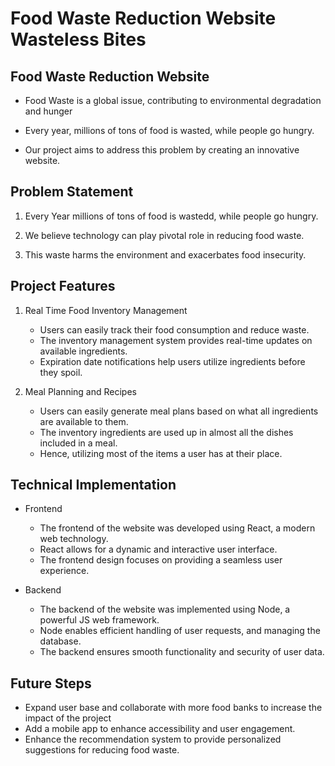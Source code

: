 Food Waste Reduction Website Wasteless Bites
=========

Food Waste Reduction Website
----
* Food Waste is a global issue, contributing to environmental degradation and hunger

* Every year, millions of tons of food is wasted, while people go 
hungry.

* Our project aims to address this problem by creating an innovative 
website.

Problem Statement
---
1. Every Year millions of tons of food is wastedd, while people go hungry.

2. We believe technology can play pivotal role in reducing food waste.

3. This waste harms the environment and 
exacerbates food insecurity.



Project Features
---
1. Real Time Food Inventory Management

    * Users can easily track their food consumption and 
    reduce waste.
    * The inventory management system provides 
    real-time updates on available ingredients.
    * Expiration date notifications help users utilize 
    ingredients before they spoil.

2. Meal Planning and Recipes  

    * Users can easily generate meal plans based on 
    what all ingredients are available to them.
    * The inventory ingredients are used up in almost all 
    the dishes included in a meal.
    * Hence, utilizing most of the items a user has at 
    their place.


Technical Implementation
---
* Frontend
    * The frontend of the website was developed using React, a modern web technology.
    * React allows for a dynamic and interactive user interface.
    * The frontend design focuses on providing a seamless user experience.

* Backend
    * The backend of the website was implemented using Node, a powerful JS web framework.
    * Node enables efficient handling of user requests, and managing the database.
    * The backend ensures smooth functionality and security of user data.

Future Steps
---
* Expand user base and 
collaborate with more food 
banks to increase the 
impact of the project
* Add a mobile app to 
enhance accessibility and 
user engagement.
* Enhance the 
recommendation system to 
provide personalized 
suggestions for reducing 
food waste.
